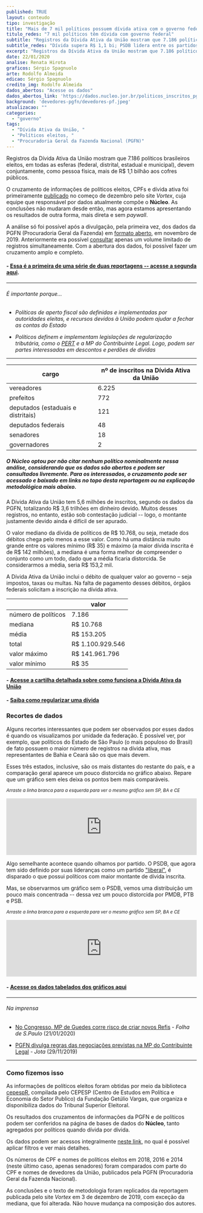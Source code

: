 ```yaml
---
published: TRUE
layout: conteudo
tipo: investigação
title: "Mais de 7 mil políticos possuem dívida ativa com o governo federal"
titulo_redes: "7 mil políticos têm dívida com governo federal"
subtitle: "Registros da Dívida Ativa da União mostram que 7.186 políticos eleitos devem conjuntamente mais de R$ 1,1 bilhão aos cofres públicos. SP, BA e CE são Estados de origem com maior montante; PSDB lidera a lista dentre os partidos cujos políticos mais devem."
subtitle_redes: "Dívida supera R$ 1,1 bi; PSDB lidera entre os partidos"
excerpt: "Registros da Dívida Ativa da União mostram que 7.186 políticos brasileiros eleitos, em todas as esferas (federal, distrital, estadual e municipal), devem conjuntamente mais de R$ 1,1 bilhão aos cofres públicos."
date: 22/01/2020
analise: Renata Hirota
graficos: Sérgio Spagnuolo
arte: Rodolfo Almeida
edicao: Sérgio Spagnuolo
credito_img: Rodolfo Almeida
dados_abertos: "Acesse os dados"
dados_abertos_link: 'https://dados.nucleo.jor.br/politicos_inscritos_pgfn'
background: 'devedores-pgfn/devedores-pf.jpeg'
atualizacao: ""
categories:
  - "governo"
tags:
  - "Dívida Ativa da União, "
  - "Políticos eleitos, "
  - "Procuradoria Geral da Fazenda Nacional (PGFN)"
---
```


Registros da Dívida Ativa da União mostram que 7.186 políticos brasileiros eleitos, em todas as esferas (federal, distrital, estadual e municipal), devem conjuntamente, como pessoa física, mais de R$ 1,1 bilhão aos cofres públicos.

O cruzamento de informações de políticos eleitos, CPFs e dívida ativa foi primeiramente [publicado](https://vortex.media/dados/25688/politicos-eleitos-devem-r-11-bilhao-ao-governo-federal/) no começo de dezembro pelo site _Vortex_, cuja equipe que responsável por dados atualmente compõe o **Núcleo**. As conclusões não mudaram desde então, mas agora estamos apresentando os resultados de outra forma, mais direta e sem _paywall_.

A análise só foi possível após a divulgação, pela primeira vez, dos dados da PGFN (Procuradoria Geral da Fazenda) em [formato aberto](https://www.pgfn.gov.br/acesso-a-informacao/dados-abertos), em novembro de 2019. Anteriormente era possível [consultar](https://www.listadevedores.pgfn.gov.br/) apenas um volume limitado de registros simultaneamente. Com a abertura dos dados, foi possível fazer um cruzamento amplo e completo.

#### - [Essa é a primeira de uma série de duas reportagens -- acesse a segunda aqui](https://nucleo.jor.br/dinheiro%20p%C3%BAblico/2020-01-22-divida-ativa-politicos-pessoa-juridica).

---

###### É importante porque...

- *Políticas de aperto fiscal são definidas e implementadas por autoridades eleitas, e recursos devidos à União podem ajudar a fechar as contas do Estado*

- *Políticos definem e implementam legislações de regularização tributária, como o [PERT](http://receita.economia.gov.br/acesso-rapido/legislacao/legislacao-por-assunto/copy_of_prt-programa-de-regularizacao-tributaria) e a MP do Contribuinte Legal. Logo, podem ser partes interessadas em descontos e perdões de dívidas*

---

| cargo                              | nº de inscritos na Dívida Ativa da União |
|------------------------------------|------------------------------------------|
| vereadores                         | 6.225                                    |
| prefeitos                          | 772                                      |
| deputados (estaduais e distritais) | 121                                      |
| deputados federais                 | 48                                       |
| senadores                          | 18                                       |
| governadores                       | 2                                        |

##### O **Núcleo** optou por não citar nenhum político nominalmente nessa análise, considerando que os dados são abertos e podem ser consultados livremente. Para os interessados, o cruzamento pode ser acessado e baixado em links no topo desta reportagem ou na explicação metodológica mais abaixo.

A Dívida Ativa da União tem 5,6 milhões de inscritos, segundo os dados da PGFN, totalizando R$ 3,6 trilhões em dinheiro devido. Muitos desses registros, no entanto, estão sob contestação judicial -- logo, o montante justamente devido ainda é difícil de ser apurado.

O valor mediano da dívida de políticos de R$ 10.768, ou seja, metade dos débitos chega pelo menos a esse valor. Como há uma distância muito grande entre os valores mínimo (R$ 35) e máximo (a maior dívida inscrita é de R$ 142 milhões), a mediana é uma forma melhor de compreender o conjunto como um todo, dado que a média ficaria distorcida. Se considerarmos a média, seria R$ 153,2 mil.

A Dívida Ativa da União inclui o débito de qualquer valor ao governo – seja impostos, taxas ou multas. Na falta de pagamento desses débitos, órgãos federais solicitam a inscrição na dívida ativa.

|                     | valor            |
|---------------------|------------------|
| número de políticos |  7.186         |
| mediana             | R$ 10.768        |
| média               | R$ 153.205       |
| total               | R$ 1.100.929.546 |
| valor máximo        | R$ 141.961.796   |
| valor mínimo        | R$ 35            |

#### - [Acesse a cartilha detalhada sobre como funciona a Dívida Ativa da União](http://www.pgfn.fazenda.gov.br/assuntos/divida-ativa-da-uniao/orgaos-envolvidos/cartilha_orgaos-de-origem.pdf)

#### - [Saiba como regularizar uma dívida](https://www.regularize.pgfn.gov.br/)

### Recortes de dados

Alguns recortes interessantes que podem ser observados por esses dados é quando os visualizamos por unidade da federação. É possível ver, por exemplo, que políticos do Estado de São Paulo (o mais populoso do Brasil) de fato possuem o maior número de registros na dívida ativa, mas representantes de Bahia e Ceará são os que mais devem.

Esses três estados, inclusive, são os mais distantes do restante do país, e a comparação geral aparece um pouco distorcida no gráfico abaixo. Repare que um gráfico sem eles deixa os pontos bem mais comparáveis.

<p><i class="far fa-hand-pointer"></i> <small><em>Arraste a linha branca para a esquerda para ver o mesmo gráfico sem SP, BA e CE</em></small></p>

<iframe frameborder="0" class="juxtapose" width="100%" class="justapose" src="https://cdn.knightlab.com/libs/juxtapose/latest/embed/index.html?uid=fdf72492-3d34-11ea-b9b8-0edaf8f81e27"></iframe>

Algo semelhante acontece quando olhamos por partido. O PSDB, que agora tem sido definido por suas lideranças como um partido ["liberal"](https://oglobo.globo.com/brasil/doria-define-novo-psdb-como-de-centro-liberal-contrario-extremismos-24124935), é disparado o que possui políticos com maior montante de dívida inscrita.

Mas, se observarmos um gráfico sem o PSDB, vemos uma distribuição um pouco mais concentrada -- dessa vez um pouco distorcida por PMDB, PTB e PSB.

<p><i class="far fa-hand-pointer"></i> <small><em>Arraste a linha branca para a esquerda para ver o mesmo gráfico sem SP, BA e CE</em></small></p>

<iframe frameborder="0" class="juxtapose" width="100%" class="justapose" src="https://cdn.knightlab.com/libs/juxtapose/latest/embed/index.html?uid=35a0c37a-3d36-11ea-b9b8-0edaf8f81e27"></iframe>

#### - [Acesse os dados tabelados dos gráficos aqui](https://docs.google.com/spreadsheets/d/1MgWWMJsQWyReMOhMu3WVfAI-Rdlw9Bml326hSnU8H4Q/edit?usp=sharing)

---

###### Na imprensa

* [No Congresso, MP de Guedes corre risco de criar novos Refis](https://www1.folha.uol.com.br/mercado/2020/01/no-congresso-mp-de-guedes-corre-risco-de-criar-novos-refis.shtml) - *Folha de S.Paulo* (21/01/2020)

* [PGFN divulga regras das negociações previstas na MP do Contribuinte Legal](https://www.jota.info/tributos-e-empresas/tributario/pgfn-divulga-regras-das-negociacoes-previstas-na-mp-do-contribuinte-legal-29112019) - *Jota* (29/11/2019)

---

### Como fizemos isso

As informações de políticos eleitos foram obtidas por meio da biblioteca [cepespR](https://github.com/Cepesp-Fgv/cepesp-r), compilada pelo CEPESP (Centro de Estudos em Política e Economia do Setor Publico) da Fundação Getúlio Vargas, que organiza e disponibiliza dados do Tribunal Superior Eleitoral.

Os resultados dos cruzamentos de informações da PGFN e de políticos podem ser conferidos na página de bases de dados do **Núcleo**, tanto agregados por políticos quando dívida por dívida.

Os dados podem ser acessos integralmente [neste link](https://dados.nucleo.jor.br/politicos_inscritos_pgfn), no qual é possível aplicar filtros e ver mais detalhes.

Os números de CPF e nomes de políticos eleitos em 2018, 2016 e 2014 (neste último caso, apenas senadores) foram comparados com parte do CPF e nomes de devedores da União, publicados pela PGFN (Procuradoria Geral da Fazenda Nacional).

As conclusões e o texto de metodologia foram replicados da reportagem publicada pelo site _Vortex_ em 3 de dezembro de 2019, com exceção da mediana, que foi alterada. Não houve mudança na composição dos autores.



<style>

.justapose{
  height: 54vh
}
</style>
